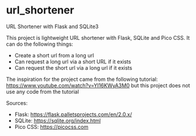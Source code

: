 # url_shortener

URL Shortener with Flask and SQLite3

This project is lightweight URL shortener with Flask, SQLite and Pico CSS. It can do the following things:

- Create a short url from a long url
- Can request a long url via a short URL if it exists
- Can request the short url via a long url if it exists


The inspiration for the project came from the following tutorial: https://www.youtube.com/watch?v=YI16KWyA3M0 but this project does not use any code from the tutorial

Sources: 
- Flask: https://flask.palletsprojects.com/en/2.0.x/
- SQLite: https://sqlite.org/index.html
- Pico CSS: https://picocss.com
